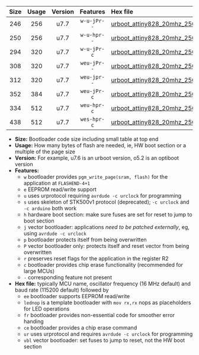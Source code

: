 |Size|Usage|Version|Features|Hex file|
|:-:|:-:|:-:|:-:|:--|
|246|256|u7.7|`w-u-jPr--`|[urboot_attiny828_20mhz_250000bps_lednop_ur_vbl.hex](https://raw.githubusercontent.com/stefanrueger/urboot.hex/main/mcus/attiny828/fcpu_20mhz/250000_bps/urboot_attiny828_20mhz_250000bps_lednop_ur_vbl.hex)|
|250|256|u7.7|`w-u-hpr--`|[urboot_attiny828_20mhz_250000bps_lednop_fr_ur.hex](https://raw.githubusercontent.com/stefanrueger/urboot.hex/main/mcus/attiny828/fcpu_20mhz/250000_bps/urboot_attiny828_20mhz_250000bps_lednop_fr_ur.hex)|
|294|320|u7.7|`w-u-jPr-c`|[urboot_attiny828_20mhz_250000bps_lednop_fr_ce_ur_vbl.hex](https://raw.githubusercontent.com/stefanrueger/urboot.hex/main/mcus/attiny828/fcpu_20mhz/250000_bps/urboot_attiny828_20mhz_250000bps_lednop_fr_ce_ur_vbl.hex)|
|308|320|u7.7|`weu-jPr--`|[urboot_attiny828_20mhz_250000bps_ee_lednop_ur_vbl.hex](https://raw.githubusercontent.com/stefanrueger/urboot.hex/main/mcus/attiny828/fcpu_20mhz/250000_bps/urboot_attiny828_20mhz_250000bps_ee_lednop_ur_vbl.hex)|
|312|320|u7.7|`weu-jpr--`|[urboot_attiny828_20mhz_250000bps_ee_lednop_fr_ur_vbl.hex](https://raw.githubusercontent.com/stefanrueger/urboot.hex/main/mcus/attiny828/fcpu_20mhz/250000_bps/urboot_attiny828_20mhz_250000bps_ee_lednop_fr_ur_vbl.hex)|
|352|384|u7.7|`weu-jPr-c`|[urboot_attiny828_20mhz_250000bps_ee_lednop_fr_ce_ur_vbl.hex](https://raw.githubusercontent.com/stefanrueger/urboot.hex/main/mcus/attiny828/fcpu_20mhz/250000_bps/urboot_attiny828_20mhz_250000bps_ee_lednop_fr_ce_ur_vbl.hex)|
|334|512|u7.7|`weu-hpr-c`|[urboot_attiny828_20mhz_250000bps_ee_lednop_fr_ce_ur.hex](https://raw.githubusercontent.com/stefanrueger/urboot.hex/main/mcus/attiny828/fcpu_20mhz/250000_bps/urboot_attiny828_20mhz_250000bps_ee_lednop_fr_ce_ur.hex)|
|438|512|u7.7|`wes-hpr-c`|[urboot_attiny828_20mhz_250000bps_ee_lednop_fr_ce.hex](https://raw.githubusercontent.com/stefanrueger/urboot.hex/main/mcus/attiny828/fcpu_20mhz/250000_bps/urboot_attiny828_20mhz_250000bps_ee_lednop_fr_ce.hex)|

- **Size:** Bootloader code size including small table at top end
- **Usage:** How many bytes of flash are needed, ie, HW boot section or a multiple of the page size
- **Version:** For example, u7.6 is an urboot version, o5.2 is an optiboot version
- **Features:**
  + `w` bootloader provides `pgm_write_page(sram, flash)` for the application at `FLASHEND-4+1`
  + `e` EEPROM read/write support
  + `u` uses urprotocol requiring `avrdude -c urclock` for programming
  + `s` uses skeleton of STK500v1 protocol (deprecated); `-c urclock` and `-c arduino` both work
  + `h` hardware boot section: make sure fuses are set for reset to jump to boot section
  + `j` vector bootloader: applications *need to be patched externally*, eg, using `avrdude -c urclock`
  + `p` bootloader protects itself from being overwritten
  + `P` vector bootloader only: protects itself and reset vector from being overwritten
  + `r` preserves reset flags for the application in the register R2
  + `c` bootloader provides chip erase functionality (recommended for large MCUs)
  + `-` corresponding feature not present
- **Hex file:** typically MCU name, oscillator frequency (16 MHz default) and baud rate (115200 default) followed by
  + `ee` bootloader supports EEPROM read/write
  + `lednop` is a template bootloader with `mov rx,rx` nops as placeholders for LED operations
  + `fr` bootloader provides non-essential code for smoother error handing
  + `ce` bootloader provides a chip erase command
  + `ur` uses urprotocol and requires `avrdude -c urclock` for programming
  + `vbl` vector bootloader: set fuses to jump to reset, not the HW boot section
